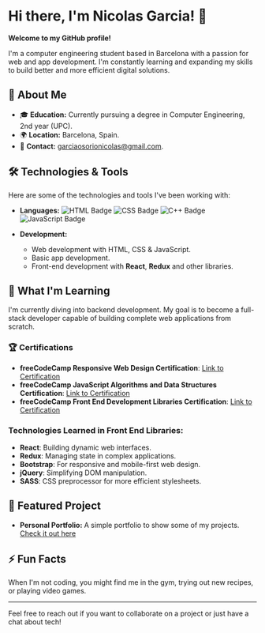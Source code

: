 # Hi there, I'm Nicolas Garcia! 👋

**Welcome to my GitHub profile!**

I'm a computer engineering student based in Barcelona with a passion for web and app development. I'm constantly learning and expanding my skills to build better and more efficient digital solutions.

## 🚀 About Me
- 🎓 **Education:** Currently pursuing a degree in Computer Engineering, 2nd year (UPC).
- 🌍 **Location:** Barcelona, Spain.
- 📧 **Contact:** [garciaosorionicolas@gmail.com](mailto:garciaosorionicolas@gmail.com).

## 🛠️ Technologies & Tools
Here are some of the technologies and tools I've been working with:

- **Languages:** 
  ![HTML Badge](https://img.shields.io/badge/HTML-239120?style=for-the-badge&logo=html5&logoColor=white)
  ![CSS Badge](https://img.shields.io/badge/CSS-1572B6?style=for-the-badge&logo=css3&logoColor=white)
  ![C++ Badge](https://img.shields.io/badge/C++-00599C?style=for-the-badge&logo=cplusplus&logoColor=white)
  ![JavaScript Badge](https://img.shields.io/badge/JavaScript-F7DF1E?style=for-the-badge&logo=javascript&logoColor=black)
  
- **Development:**
  - Web development with HTML, CSS & JavaScript.
  - Basic app development.
  - Front-end development with **React**, **Redux** and other libraries.

## 🌱 What I'm Learning
I'm currently diving into backend development. My goal is to become a full-stack developer capable of building complete web applications from scratch.

### 🏆 Certifications
- **freeCodeCamp Responsive Web Design Certification**: [Link to Certification](https://www.freecodecamp.org/certification/niquimi/responsive-web-design)
- **freeCodeCamp JavaScript Algorithms and Data Structures Certification**: [Link to Certification](https://www.freecodecamp.org/certification/niquimi/javascript-algorithms-and-data-structures-v8)
- **freeCodeCamp Front End Development Libraries Certification**: [Link to Certification](https://www.freecodecamp.org/certification/niquimi/front-end-development-libraries)

### Technologies Learned in Front End Libraries:
  - **React**: Building dynamic web interfaces.
  - **Redux**: Managing state in complex applications.
  - **Bootstrap**: For responsive and mobile-first web design.
  - **jQuery**: Simplifying DOM manipulation.
  - **SASS**: CSS preprocessor for more efficient stylesheets.

## 🌟 Featured Project
- **Personal Portfolio:** A simple portfolio to show some of my projects. [Check it out here](https://niquimi.github.io/personal-portfolio/)

## ⚡ Fun Facts
When I'm not coding, you might find me in the gym, trying out new recipes, or playing video games.

---

Feel free to reach out if you want to collaborate on a project or just have a chat about tech!
